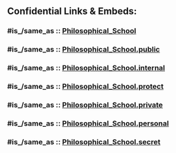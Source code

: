 



## Confidential Links & Embeds: 

### #is_/same_as :: [Philosophical_School](/_Standards/Philosophy/Philosopher/Philosophical_School.md) 

### #is_/same_as :: [Philosophical_School.public](/_public/Philosophy/Philosopher/Philosophical_School.public.md) 

### #is_/same_as :: [Philosophical_School.internal](/_internal/Philosophy/Philosopher/Philosophical_School.internal.md) 

### #is_/same_as :: [Philosophical_School.protect](/_protect/Philosophy/Philosopher/Philosophical_School.protect.md) 

### #is_/same_as :: [Philosophical_School.private](/_private/Philosophy/Philosopher/Philosophical_School.private.md) 

### #is_/same_as :: [Philosophical_School.personal](/_personal/Philosophy/Philosopher/Philosophical_School.personal.md) 

### #is_/same_as :: [Philosophical_School.secret](/_secret/Philosophy/Philosopher/Philosophical_School.secret.md)

